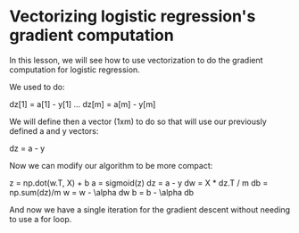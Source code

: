 # Vectorizing logistic regression's gradient computation

In this lesson, we will see how to use vectorization to do the gradient computation for logistic regression.

We used to do:

dz[1] = a[1] - y[1] ... dz[m] = a[m] - y[m]

We will define then a vector (1xm) to do so that will use our previously defined a and y vectors:

dz = a - y

Now we can modify our algorithm to be more compact:

z = np.dot(w.T, X) + b
a = sigmoid(z)
dz = a - y
dw = X * dz.T / m
db = np.sum(dz)/m
w = w - \alpha dw
b = b - \alpha db

And now we have a single iteration for the gradient descent without needing to use a for loop.
